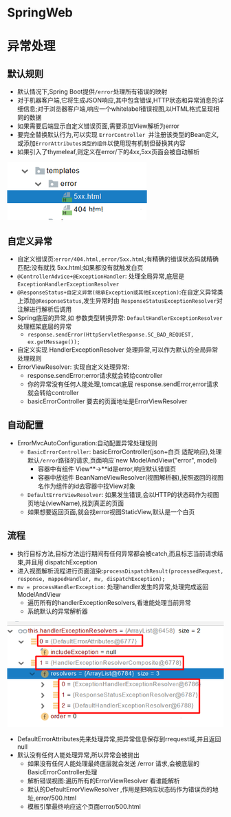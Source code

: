 # SpringWeb



# 异常处理



## 默认规则



- 默认情况下,Spring Boot提供`/error`处理所有错误的映射
- 对于机器客户端,它将生成JSON响应,其中包含错误,HTTP状态和异常消息的详细信息;对于浏览器客户端,响应一个whitelabel错误视图,以HTML格式呈现相同的数据
- 如果需要后端显示自定义错误页面,需要添加View解析为error
- 要完全替换默认行为,可以实现 `ErrorController `并注册该类型的Bean定义,或添加`ErrorAttributes类型的组件`以使用现有机制但替换其内容
- 如果引入了thymeleaf,则定义在error/下的4xx,5xx页面会被自动解析


![img](img/101.png)



## 自定义异常



- 自定义错误页:`error/404.html,error/5xx.html`;有精确的错误状态码就精确匹配;没有就找 5xx.html;如果都没有就触发白页
- `@ControllerAdvice+@ExceptionHandler`: 处理全局异常,底层是`ExceptionHandlerExceptionResolver`
- `@ResponseStatus+自定义异常(继承Exception或其他Exception)`:在自定义异常类上添加`@ResponseStatus`,发生异常时由 `ResponseStatusExceptionResolver`对注解进行解析后调用
- Spring底层的异常,如 参数类型转换异常: `DefaultHandlerExceptionResolver` 处理框架底层的异常
  - `response.sendError(HttpServletResponse.SC_BAD_REQUEST, ex.getMessage());`
- 自定义实现 HandlerExceptionResolver 处理异常,可以作为默认的全局异常处理规则
- ErrorViewResolver: 实现自定义处理异常:
  - response.sendError:error请求就会转给controller
  - 你的异常没有任何人能处理,tomcat底层 response.sendError,error请求就会转给controller
  - basicErrorController 要去的页面地址是ErrorViewResolver



## 自动配置



- ErrorMvcAutoConfiguration:自动配置异常处理规则
    - `BasicErrorController`: basicErrorController(json+白页 适配响应),处理默认`/error`路径的请求,页面响应`new ModelAndView("error", model)
        - 容器中有组件 View**->**id是error,响应默认错误页
        - 容器中放组件 BeanNameViewResolver(视图解析器),按照返回的视图名作为组件的id去容器中找View对象
    - `DefaultErrorViewResolver`: 如果发生错误,会以HTTP的状态码作为视图页地址(viewName),找到真正的页面
    - 如果想要返回页面,就会找error视图StaticView,默认是一个白页
    



## 流程



- 执行目标方法,目标方法运行期间有任何异常都会被catch,而且标志当前请求结束,并且用 dispatchException
- 进入视图解析流程进行页面渲染:`processDispatchResult(processedRequest, response, mappedHandler, mv, dispatchException);`
- `mv = processHandlerException`: 处理handler发生的异常,处理完成返回ModelAndView
  - 遍历所有的handlerExceptionResolvers,看谁能处理当前异常
  - 系统默认的异常解析器

![img](img/102.png)

- DefaultErrorAttributes先来处理异常,把异常信息保存到rrequest域,并且返回null
- 默认没有任何人能处理异常,所以异常会被抛出
  - 如果没有任何人能处理最终底层就会发送 /error 请求,会被底层的BasicErrorController处理
  - 解析错误视图:遍历所有的ErrorViewResolver  看谁能解析
  - 默认的DefaultErrorViewResolver ,作用是把响应状态码作为错误页的地址,error/500.html
  - 模板引擎最终响应这个页面error/500.html